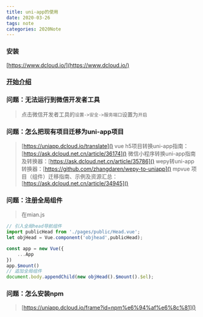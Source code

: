 ```yaml
---
title: uni-app的使用
date: 2020-03-26
tags: note
categories: 2020Note
---
```


### 安装 
[https://www.dcloud.io/](https://www.dcloud.io/)

### [开始介绍 ](https://uniapp.dcloud.io/quickstart?id=%e8%bf%90%e8%a1%8cuni-app)

<!-- more -->

### 问题：无法运行到微信开发者工具
> 点击微信开发者工具的`设置->安全->服务端口`设置为`开启`

### 问题：怎么把现有项目迁移为uni-app项目
>[https://uniapp.dcloud.io/translate]()
>vue h5项目转换uni-app指南：[https://ask.dcloud.net.cn/article/36174]()
>微信小程序转换uni-app指南及转换器：[https://ask.dcloud.net.cn/article/35786]()
>wepy转uni-app转换器：[https://github.com/zhangdaren/wepy-to-uniapp]()
>mpvue 项目（组件）迁移指南、示例及资源汇总： [https://ask.dcloud.net.cn/article/34945]()

### 问题：注册全局组件
> 在mian.js 
```js
// 引入全局head导航组件
import publicHead from './pages/public/Head.vue';
let objHead = Vue.component('objhead',publicHead);

const app = new Vue({
    ...App
})
app.$mount()
// 追加全局组件
document.body.appendChild(new objHead().$mount().$el);
```
### 问题：怎么安装npm
> [https://uniapp.dcloud.io/frame?id=npm%e6%94%af%e6%8c%81]()
